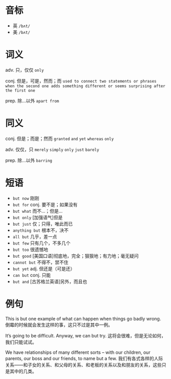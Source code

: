 # 音标

- 英 `/bʌt/`
- 美 `/bʌt/`

# 词义

adv. 只，仅仅
`only`

conj. 但是，可是，然而；而
`used to connect two statements or phrases when the second one adds something different or seems surprising after the first one`

prep. 除…以外
`apart from`

# 同义

conj. 但是；而是；然而
`granted` `and` `yet` `whereas` `only`

adv. 仅仅，只
`merely` `simply` `only` `just` `barely`

prep. 除…以外
`barring`

# 短语

- `but now` 刚刚
- `but for` conj. 要不是；如果没有
- `but what` 而不…；但是…
- `but only` [加强语气]但是
- `but just` 仅；只得，唯此而已
- `anything but` 根本不，决不
- `all but` 几乎，差一点
- `but few` 只有几个，不多几个
- `but too` 很遗憾地
- `but good` [美国口语]彻底地，完全；狠狠地；有力地；毫无疑问
- `cannot but` 不得不，禁不住
- `but yet` adj. 但还是（可是还）
- `can but` conj. 只能
- `but and` [古苏格兰英语]另外，而且也

# 例句

This is but one example of what can happen when things go badly wrong.
倒霉的时候就会发生这样的事，这只不过是其中一例。

It’s going to be difficult. Anyway, we can but try.
这将会很难，但是无论如何，我们只能试试。

We have relationships of many different sorts – with our children, our parents, our boss and our friends, to name but a few.
我们有各式各样的人际关系——和子女的关系、和父母的关系、和老板的关系以及和朋友的关系，这些只是其中的几类。



